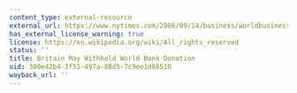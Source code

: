```yaml
---
content_type: external-resource
external_url: https://www.nytimes.com/2006/09/14/business/worldbusiness/14iht-corrupt.html
has_external_license_warning: true
license: https://en.wikipedia.org/wiki/All_rights_reserved
status: ''
title: Britain May Withhold World Bank Donation
uid: 300e42b4-3f51-497a-88d5-7c9ee1d86510
wayback_url: ''
---
```

